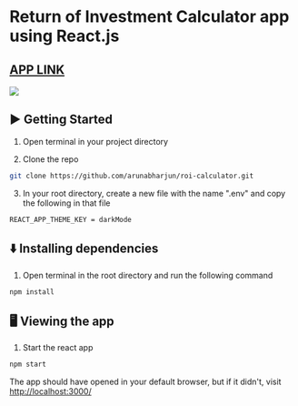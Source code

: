 # Return of Investment Calculator app using React.js
## [APP LINK](https://roi-calculator.arunabharjun.vercel.app/)
![](screens/ScreenShot.png)

## ▶️ Getting Started

1. Open terminal in your project directory

2. Clone the repo

```bash
git clone https://github.com/arunabharjun/roi-calculator.git
```

3. In your root directory, create a new file with the name ".env" and copy the following in that file

```
REACT_APP_THEME_KEY = darkMode
```

## ⬇️ Installing dependencies

1. Open terminal in the root directory and run the following command

```bash
npm install
```

## 🖥 Viewing the app

1. Start the react app

```bash
npm start
```

The app should have opened in your default browser, but if it didn't, visit [http://localhost:3000/](http://localhost:3000/)
